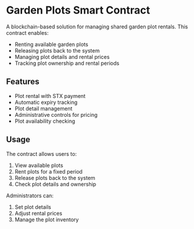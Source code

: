 # Garden Plots Smart Contract

A blockchain-based solution for managing shared garden plot rentals. This contract enables:

- Renting available garden plots
- Releasing plots back to the system
- Managing plot details and rental prices
- Tracking plot ownership and rental periods

## Features

- Plot rental with STX payment
- Automatic expiry tracking
- Plot detail management
- Administrative controls for pricing
- Plot availability checking

## Usage

The contract allows users to:
1. View available plots
2. Rent plots for a fixed period
3. Release plots back to the system
4. Check plot details and ownership

Administrators can:
1. Set plot details
2. Adjust rental prices
3. Manage the plot inventory
